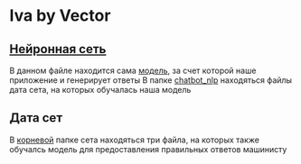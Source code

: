 # Iva by Vector
## [Нейронная сеть](./model)
В данном файле находится сама [модель](./model/model_2.h5), за счет которой наше приложение и генерирует ответы
В папке [chatbot_nlp](./model/chatbot_nlp/data) находяться файлы дата сета, на которых обучалась наша модель
## Дата сет
В [корневой](./dataExample_cifra) папке сета находяться три файла, на которых также обучалсь модель для предоставления правильных ответов машинисту 







